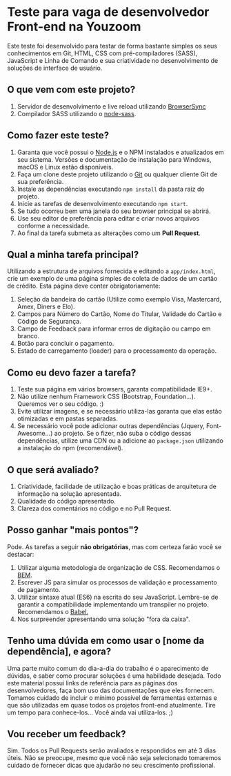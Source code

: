 # Teste para vaga de desenvolvedor Front-end na Youzoom
Este teste foi desenvolvido para testar de forma bastante simples os seus conhecimentos em Git, HTML, CSS com pré-compiladores (SASS), JavaScript e Linha de Comando e sua criatividade no desenvolvimento de soluções de interface de usuário.

## O que vem com este projeto?
 1. Servidor de desenvolvimento e live reload utilizando [BrowserSync](https://www.browsersync.io/) 
 2. Compilador SASS utilizando o [node-sass](https://github.com/sass/node-sass).

## Como fazer este teste?
1. Garanta que você possui o [Node.js](Node.js) e o NPM instalados e atualizados em seu sistema. Versões e documentação de instalação para Windows, macOS e Linux estão disponíveis.
2. Faça um clone deste projeto utilizando o [Git](https://git-scm.com/) ou qualquer cliente Git de sua preferência.
3. Instale as dependências executando `npm install` da pasta raiz do projeto.
4. Inicie as tarefas de desenvolvimento executando `npm start`.
5. Se tudo ocorreu bem uma janela do seu browser principal se abrirá.
6. Use seu editor de preferência para editar e criar novos arquivos conforme a necessidade.
7. Ao final da tarefa submeta as alterações como um **Pull Request**.

## Qual a minha tarefa principal?
Utilizando a estrutura de arquivos fornecida e editando a `app/index.html`, crie um exemplo de uma página simples de coleta de dados de um cartão de crédito. Esta página deve conter obrigatoriamente:
 1. Seleção da bandeira do cartão (Utilize como exemplo Visa, Mastercard, Amex, Diners e Elo).
 2. Campos para Número do Cartão, Nome do Titular, Validade do Cartão e Código de Segurança.
 3. Campo de Feedback para informar erros de digitação ou campo em branco.
 4. Botão para concluir o pagamento.
 5. Estado de carregamento (loader) para o processamento da operação.

## Como eu devo fazer a tarefa?
 1. Teste sua página em vários browsers, garanta compatibilidade IE9+.
 2. Não utilize nenhum Framework CSS (Bootstrap, Foundation...). Queremos ver o seu código. :)
 3. Evite utilizar imagens, e se necessário utiliza-las garanta que elas estão otimizadas e em pastas separadas.
 4. Se necessário você pode adicionar outras dependências (Jquery, Font-Awesome...) ao projeto. Se o fizer, não suba o código dessas dependências, utilize uma CDN ou a adicione ao `package.json` utilizando a instalação do npm (recomendável).

## O que será avaliado?
 1. Criatividade, facilidade de utilização e boas práticas de arquitetura de informação na solução apresentada.
 2. Qualidade do código apresentado.
 3. Clareza dos comentários no código e no Pull Request.

## Posso ganhar "mais pontos"?
Pode. As tarefas a seguir **não obrigatórias**, mas com certeza farão você se destacar:
 1. Utilizar alguma metodologia de organização de CSS. Recomendamos o [BEM](http://getbem.com/introduction/).
 2. Escrever JS para simular os processos de validação e processamento de pagamento.
 3. Utilizar sintaxe atual (ES6) na escrita do seu JavaScript. Lembre-se de garantir a compatibilidade implementando um transpiler no projeto. Recomendamos o [Babel.](https://babeljs.io/)
 4. Nos surpreender apresentando uma solução "fora da caixa".

## Tenho uma dúvida em como usar o [nome da dependência], e agora?
Uma parte muito comum do dia-a-dia do trabalho é o aparecimento de dúvidas, e saber como procurar soluções é uma habilidade desejada. Todo este material possui links de referência para as páginas dos desenvolvedores, faça bom uso das documentações que eles fornecem. Tomamos cuidado de incluir o mínimo possível de ferramentas externas e que são utilizadas em quase todos os projetos front-end atualmente. Tire um tempo para conhece-los... Você ainda vai utiliza-los. ;)

## Vou receber um feedback?
Sim. Todos os Pull Requests serão avaliados e respondidos em até 3 dias úteis. Não se preocupe, mesmo que você não seja selecionado tomaremos cuidado de fornecer dicas que ajudarão no seu crescimento profissional.